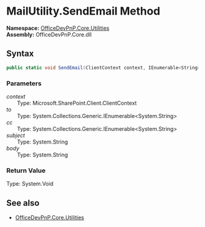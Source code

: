 # MailUtility.SendEmail Method  
  

**Namespace:** [OfficeDevPnP.Core.Utilities](OfficeDevPnP.Core.Utilities.md)  
**Assembly:** OfficeDevPnP.Core.dll  
## Syntax
```C#
public static void SendEmail(ClientContext context, IEnumerable<String> to, IEnumerable<String> cc, String subject, String body)
```
### Parameters
*context*  
&emsp;&emsp;Type: Microsoft.SharePoint.Client.ClientContext  
*to*  
&emsp;&emsp;Type: System.Collections.Generic.IEnumerable<System.String>  
*cc*  
&emsp;&emsp;Type: System.Collections.Generic.IEnumerable<System.String>  
*subject*  
&emsp;&emsp;Type: System.String  
*body*  
&emsp;&emsp;Type: System.String  
### Return Value
Type: System.Void  

## See also
- [OfficeDevPnP.Core.Utilities](OfficeDevPnP.Core.Utilities.md)
